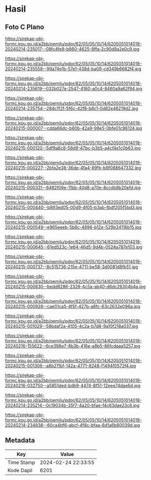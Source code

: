 # Hasil

## Foto C Plano

https://sirekap-obj-formc.kpu.go.id/a2bb/pemilu/pdpr/62/05/05/10/14/6205051014018-20240214-235017--08fc4fe9-b860-4625-8ffa-2c90d8a2e0c9.jpg

https://sirekap-obj-formc.kpu.go.id/a2bb/pemilu/pdpr/62/05/05/10/14/6205051014018-20240214-235558--99a74e1b-57e1-438d-ba09-cd349b6682f4.jpg

https://sirekap-obj-formc.kpu.go.id/a2bb/pemilu/pdpr/62/05/05/10/14/6205051014018-20240214-235619--032b027e-2547-4160-a0c4-8460a9a62f94.jpg

https://sirekap-obj-formc.kpu.go.id/a2bb/pemilu/pdpr/62/05/05/10/14/6205051014018-20240214-235754--284c1f2f-5f6c-42f8-b8c1-0d82e46219d2.jpg

https://sirekap-obj-formc.kpu.go.id/a2bb/pemilu/pdpr/62/05/05/10/14/6205051014018-20240215-000007--cdda66dc-b60b-42a9-98e5-0bfe01c96124.jpg

https://sirekap-obj-formc.kpu.go.id/a2bb/pemilu/pdpr/62/05/05/10/14/6205051014018-20240215-000120--5df9a6c8-58d9-47bc-b3b5-a4cf4e1c0b63.jpg

https://sirekap-obj-formc.kpu.go.id/a2bb/pemilu/pdpr/62/05/05/10/14/6205051014018-20240215-000227--2bfa2e38-36de-4fa4-89fb-b6f088647332.jpg

https://sirekap-obj-formc.kpu.go.id/a2bb/pemilu/pdpr/62/05/05/10/14/6205051014018-20240215-000331--6482f09e-11bb-40d8-a70e-8ccdb8b20efd.jpg

https://sirekap-obj-formc.kpu.go.id/a2bb/pemilu/pdpr/62/05/05/10/14/6205051014018-20240215-000440--b893ed05-00d9-4f05-b3ab-fbdf205f5bd3.jpg

https://sirekap-obj-formc.kpu.go.id/a2bb/pemilu/pdpr/62/05/05/10/14/6205051014018-20240215-000549--e965eeeb-5b8c-4896-b12e-529b34116b15.jpg

https://sirekap-obj-formc.kpu.go.id/a2bb/pemilu/pdpr/62/05/05/10/14/6205051014018-20240215-000645--61ed523c-1e64-46d5-9d4b-0524a787e103.jpg

https://sirekap-obj-formc.kpu.go.id/a2bb/pemilu/pdpr/62/05/05/10/14/6205051014018-20240215-000737--8c515736-215e-4711-be58-3d0081d8fb51.jpg

https://sirekap-obj-formc.kpu.go.id/a2bb/pemilu/pdpr/62/05/05/10/14/6205051014018-20240215-000830--bedd8286-2328-4c5a-ab40-d6dc26304b4a.jpg

https://sirekap-obj-formc.kpu.go.id/a2bb/pemilu/pdpr/62/05/05/10/14/6205051014018-20240215-000928--cae01ca5-4f5f-427b-a8fc-63c2632e096a.jpg

https://sirekap-obj-formc.kpu.go.id/a2bb/pemilu/pdpr/62/05/05/10/14/6205051014018-20240215-001029--58bdaf2a-4105-4c2a-b7d8-9a10f218a037.jpg

https://sirekap-obj-formc.kpu.go.id/a2bb/pemilu/pdpr/62/05/05/10/14/6205051014018-20240216-155622--6ce398e7-8b3b-416e-a8b5-86fcdaaa5257.jpg

https://sirekap-obj-formc.kpu.go.id/a2bb/pemilu/pdpr/62/05/05/10/14/6205051014018-20240215-001306--a8b211bf-142a-4771-8248-f1494f0572f4.jpg

https://sirekap-obj-formc.kpu.go.id/a2bb/pemilu/pdpr/62/05/05/10/14/6205051014018-20240216-032750--a5851ded-bdb9-4474-8f51-12eee74dae6d.jpg

https://sirekap-obj-formc.kpu.go.id/a2bb/pemilu/pdpr/62/05/05/10/14/6205051014018-20240214-235214--0c19034b-35f7-4a20-bfae-f4c63dae23c6.jpg

https://sirekap-obj-formc.kpu.go.id/a2bb/pemilu/pdpr/62/05/05/10/14/6205051014018-20240214-234838--60ca4bf6-abcf-4f8c-bfaa-8d1a6b80039d.jpg


## Metadata

| Key        | Value               |
| ---------- | ------------------- |
| Time Stamp | 2024-02-24 22:33:55 |
| Kode Dapil | 6201                |



